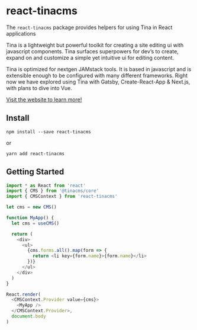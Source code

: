 # react-tinacms

The `react-tinacms` package provides helpers for using Tina in React applications

Tina is a lightweight but powerful toolkit for creating a site editing ui with javascript components. Tina surfaces superpowers for dev’s to create, expand on and customize a simple yet intuitive ui for editing content.

Tina is optimized for nextgen JAMstack tools. It is based in javascript and is extensible enough to be configured with many different frameworks. Right now we have explored using Tina with Gatsby, Create-React-App & Next.js, with plans to dive into Vue.

[Visit the website to learn more!](https://tinacms.org/docs/)

## Install

```
npm install --save react-tinacms
```

or

```
yarn add react-tinacms
```

## Getting Started

```javascript
import * as React from 'react'
import { CMS } from '@tinacms/core'
import { CMSContext } from 'react-tinacms'

let cms = new CMS()

function MyApp() {
  let cms = useCMS()

  return (
    <div>
      <ul>
        {cms.forms.all().map(form => {
          return <li key={form.name}>{form.name}</li>
        })}
      </ul>
    </div>
  )
}

React.render(
  <CMSContext.Provider value={cms}>
    <MyApp />
  </CMSContext.Provider>,
  document.body
)
```
